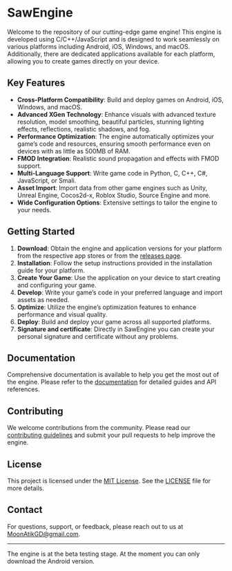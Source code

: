 # SawEngine

Welcome to the repository of our cutting-edge game engine! This engine is developed using C/C++/JavaScript and is designed to work seamlessly on various platforms including Android, iOS, Windows, and macOS. Additionally, there are dedicated applications available for each platform, allowing you to create games directly on your device.

## Key Features

- **Cross-Platform Compatibility**: Build and deploy games on Android, iOS, Windows, and macOS.
- **Advanced XGen Technology**: Enhance visuals with advanced texture resolution, model smoothing, beautiful particles, stunning lighting effects, reflections, realistic shadows, and fog.
- **Performance Optimization**: The engine automatically optimizes your game’s code and resources, ensuring smooth performance even on devices with as little as 500MB of RAM.
- **FMOD Integration**: Realistic sound propagation and effects with FMOD support.
- **Multi-Language Support**: Write game code in Python, C, C++, C#, JavaScript, or Smali.
- **Asset Import**: Import data from other game engines such as Unity, Unreal Engine, Cocos2d-x, Roblox Studio, Source Engine and more.
- **Wide Configuration Options**: Extensive settings to tailor the engine to your needs.

## Getting Started

1. **Download**: Obtain the engine and application versions for your platform from the respective app stores or from the [releases page](#).
2. **Installation**: Follow the setup instructions provided in the installation guide for your platform.
3. **Create Your Game**: Use the application on your device to start creating and configuring your game.
4. **Develop**: Write your game’s code in your preferred language and import assets as needed.
5. **Optimize**: Utilize the engine’s optimization features to enhance performance and visual quality.
6. **Deploy**: Build and deploy your game across all supported platforms.
7. **Signature and certificate**: Directly in SawEngine you can create your personal signature and certificate without any problems.

## Documentation

Comprehensive documentation is available to help you get the most out of the engine. Please refer to the [documentation](#) for detailed guides and API references.

## Contributing

We welcome contributions from the community. Please read our [contributing guidelines](#) and submit your pull requests to help improve the engine.

## License

This project is licensed under the [MIT License](#). See the [LICENSE](#) file for more details.

## Contact

For questions, support, or feedback, please reach out to us at [MoonAtikGD@gmail.com](mailto:MoonAtikGD@gmail.com).

---

The engine is at the beta testing stage. At the moment you can only download the Android version.
